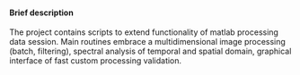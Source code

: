 #### Brief description 
The project contains scripts to extend functionality of matlab processing data session. Main routines embrace a multidimensional image processing (batch, filtering), spectral analysis of temporal and spatial domain, graphical interface of fast custom processing validation.